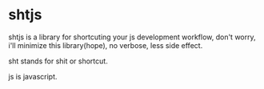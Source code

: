 # shtjs

shtjs is a library for shortcuting your js development workflow, don't worry, i'll minimize this library(hope), no verbose, less side effect.

sht stands for shit or shortcut.

js is javascript.
